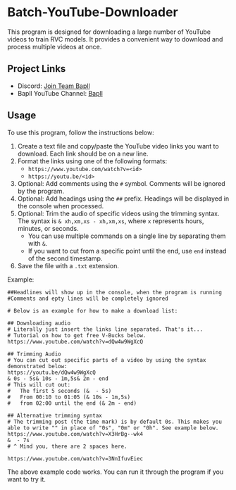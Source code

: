 # Batch-YouTube-Downloader

This program is designed for downloading a large number of YouTube videos to train RVC models. It provides a convenient way to download and process multiple videos at once.

## Project Links

- Discord: [Join Team Bapll](https://discord.gg/rbk3RCJPda)
- Bapll YouTube Channel: [Bapll](https://www.youtube.com/channel/UC6c-iFvwQJ_qO9x7lQwNFng)

## Usage

To use this program, follow the instructions below:

1. Create a text file and copy/paste the YouTube video links you want to download. Each link should be on a new line.
2. Format the links using one of the following formats:
   - `https://www.youtube.com/watch?v=<id>`
   - `https://youtu.be/<id>`
3. Optional: Add comments using the `#` symbol. Comments will be ignored by the program.
4. Optional: Add headings using the `##` prefix. Headings will be displayed in the console when processed.
5. Optional: Trim the audio of specific videos using the trimming syntax. The syntax is `& xh,xm,xs - xh,xm,xs`, where `x` represents hours, minutes, or seconds.
   - You can use multiple commands on a single line by separating them with `&`.
   - If you want to cut from a specific point until the end, use `end` instead of the second timestamp.
6. Save the file with a `.txt` extension.

Example:

```plaintext
##Headlines will show up in the console, when the program is running
#Comments and epty lines will be completely ignored

# Below is an example for how to make a download list:

## Downloading audio
# Literally just insert the links line separated. That's it...
# Tutorial on how to get free V-Bucks below.
https://www.youtube.com/watch?v=dQw4w9WgXcQ

## Trimming Audio
# You can cut out specific parts of a video by using the syntax demonstrated below:
https://youtu.be/dQw4w9WgXcQ
& 0s - 5s& 10s - 1m,5s& 2m - end
# This will cut out:
#   The first 5 seconds (&  - 5s)
#   From 00:10 to 01:05 (& 10s - 1m,5s)
#   from 02:00 until the end (& 2m - end)

## Alternative trimming syntax
# The trimming post (the time mark) is by default 0s. This makes you able to write "" in place of "0s", "0m" or "0h". See example below.
https://www.youtube.com/watch?v=X3HrBg--wk4
&  - 7s
# ^ Mind you, there are 2 spaces here.

https://www.youtube.com/watch?v=3NnIfuvEiec
```
The above example code works. You can run it through the program if you want to try it.
